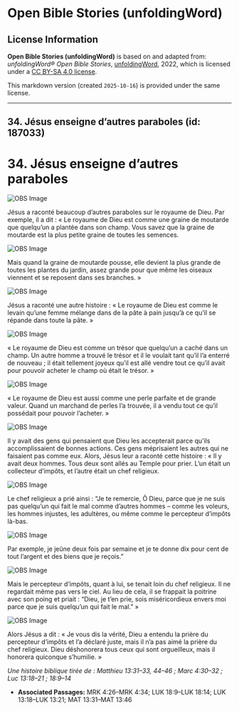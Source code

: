 # Open Bible Stories (unfoldingWord)

## License Information

**Open Bible Stories (unfoldingWord)** is based on and adapted from: _unfoldingWord® Open Bible Stories_, [unfoldingWord](https://unfoldingword.org/utw), 2022, which is licensed under a [CC BY-SA 4.0 license](https://creativecommons.org/licenses/by-sa/4.0/legalcode.en).

This markdown version (created `2025-10-16`) is provided under the same license.



--------------------------------

## 34. Jésus enseigne d’autres paraboles (id: 187033)

34\. Jésus enseigne d’autres paraboles
======================================

![OBS Image](https://cdn.aquifer.bible/aquifer-content/resources/UWOBS/jpg/360px/obs-en-34-01.jpg)

Jésus a raconté beaucoup d’autres paraboles sur le royaume de Dieu. Par exemple, il a dit : « Le royaume de Dieu est comme une graine de moutarde que quelqu’un a plantée dans son champ. Vous savez que la graine de moutarde est la plus petite graine de toutes les semences.

![OBS Image](https://cdn.aquifer.bible/aquifer-content/resources/UWOBS/jpg/360px/obs-en-34-02.jpg)

Mais quand la graine de moutarde pousse, elle devient la plus grande de toutes les plantes du jardin, assez grande pour que même les oiseaux viennent et se reposent dans ses branches. »

![OBS Image](https://cdn.aquifer.bible/aquifer-content/resources/UWOBS/jpg/360px/obs-en-34-03.jpg)

Jésus a raconté une autre histoire : « Le royaume de Dieu est comme le levain qu’une femme mélange dans de la pâte à pain jusqu’à ce qu’il se répande dans toute la pâte. »

![OBS Image](https://cdn.aquifer.bible/aquifer-content/resources/UWOBS/jpg/360px/obs-en-34-04.jpg)

« Le royaume de Dieu est comme un trésor que quelqu’un a caché dans un champ. Un autre homme a trouvé le trésor et il le voulait tant qu’il l’a enterré de nouveau ; il était tellement joyeux qu’il est allé vendre tout ce qu’il avait pour pouvoir acheter le champ où était le trésor. »

![OBS Image](https://cdn.aquifer.bible/aquifer-content/resources/UWOBS/jpg/360px/obs-en-34-05.jpg)

« Le royaume de Dieu est aussi comme une perle parfaite et de grande valeur. Quand un marchand de perles l’a trouvée, il a vendu tout ce qu’il possédait pour pouvoir l’acheter. »

![OBS Image](https://cdn.aquifer.bible/aquifer-content/resources/UWOBS/jpg/360px/obs-en-34-06.jpg)

Il y avait des gens qui pensaient que Dieu les accepterait parce qu’ils accomplissaient de bonnes actions. Ces gens méprisaient les autres qui ne faisaient pas comme eux. Alors, Jésus leur a raconté cette histoire : « Il y avait deux hommes. Tous deux sont allés au Temple pour prier. L’un était un collecteur d’impôts, et l’autre était un chef religieux.

![OBS Image](https://cdn.aquifer.bible/aquifer-content/resources/UWOBS/jpg/360px/obs-en-34-07.jpg)

Le chef religieux a prié ainsi : “Je te remercie, Ô Dieu, parce que je ne suis pas quelqu’un qui fait le mal comme d’autres hommes – comme les voleurs, les hommes injustes, les adultères, ou même comme le percepteur d’impôts là\-bas.

![OBS Image](https://cdn.aquifer.bible/aquifer-content/resources/UWOBS/jpg/360px/obs-en-34-08.jpg)

Par exemple, je jeûne deux fois par semaine et je te donne dix pour cent de tout l’argent et des biens que je reçois.”

![OBS Image](https://cdn.aquifer.bible/aquifer-content/resources/UWOBS/jpg/360px/obs-en-34-09.jpg)

Mais le percepteur d’impôts, quant à lui, se tenait loin du chef religieux. Il ne regardait même pas vers le ciel. Au lieu de cela, il se frappait la poitrine avec son poing et priait : “Dieu, je t’en prie, sois miséricordieux envers moi parce que je suis quelqu’un qui fait le mal.” »

![OBS Image](https://cdn.aquifer.bible/aquifer-content/resources/UWOBS/jpg/360px/obs-en-34-10.jpg)

Alors Jésus a dit : « Je vous dis la vérité, Dieu a entendu la prière du percepteur d’impôts et l’a déclaré juste, mais il n’a pas aimé la prière du chef religieux. Dieu déshonorera tous ceux qui sont orgueilleux, mais il honorera quiconque s’humilie. »

*Une histoire biblique tirée de : Matthieu 13:31–33, 44–46 ; Marc 4:30–32 ; Luc 13:18–21 ; 18:9–14*

* **Associated Passages:** MRK 4:26–MRK 4:34; LUK 18:9–LUK 18:14; LUK 13:18–LUK 13:21; MAT 13:31–MAT 13:46

